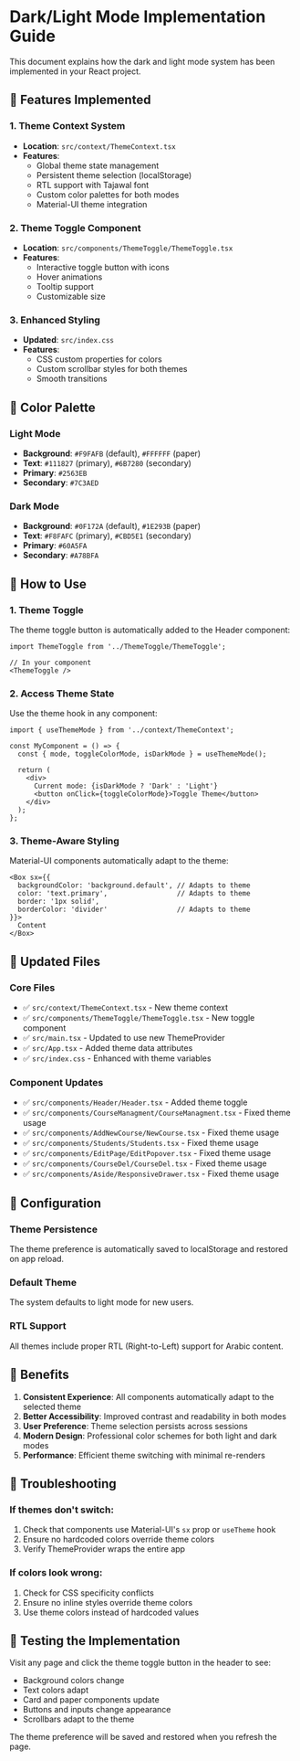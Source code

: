 # Dark/Light Mode Implementation Guide

This document explains how the dark and light mode system has been implemented in your React project.

## 🌟 Features Implemented

### 1. Theme Context System
- **Location**: `src/context/ThemeContext.tsx`
- **Features**:
  - Global theme state management
  - Persistent theme selection (localStorage)
  - RTL support with Tajawal font
  - Custom color palettes for both modes
  - Material-UI theme integration

### 2. Theme Toggle Component
- **Location**: `src/components/ThemeToggle/ThemeToggle.tsx`
- **Features**:
  - Interactive toggle button with icons
  - Hover animations
  - Tooltip support
  - Customizable size

### 3. Enhanced Styling
- **Updated**: `src/index.css`
- **Features**:
  - CSS custom properties for colors
  - Custom scrollbar styles for both themes
  - Smooth transitions

## 🎨 Color Palette

### Light Mode
- **Background**: `#F9FAFB` (default), `#FFFFFF` (paper)
- **Text**: `#111827` (primary), `#6B7280` (secondary)
- **Primary**: `#2563EB`
- **Secondary**: `#7C3AED`

### Dark Mode
- **Background**: `#0F172A` (default), `#1E293B` (paper)
- **Text**: `#F8FAFC` (primary), `#CBD5E1` (secondary)
- **Primary**: `#60A5FA`
- **Secondary**: `#A78BFA`

## 🚀 How to Use

### 1. Theme Toggle
The theme toggle button is automatically added to the Header component:
```tsx
import ThemeToggle from '../ThemeToggle/ThemeToggle';

// In your component
<ThemeToggle />
```

### 2. Access Theme State
Use the theme hook in any component:
```tsx
import { useThemeMode } from '../context/ThemeContext';

const MyComponent = () => {
  const { mode, toggleColorMode, isDarkMode } = useThemeMode();
  
  return (
    <div>
      Current mode: {isDarkMode ? 'Dark' : 'Light'}
      <button onClick={toggleColorMode}>Toggle Theme</button>
    </div>
  );
};
```

### 3. Theme-Aware Styling
Material-UI components automatically adapt to the theme:
```tsx
<Box sx={{ 
  backgroundColor: 'background.default', // Adapts to theme
  color: 'text.primary',                 // Adapts to theme
  border: '1px solid',
  borderColor: 'divider'                 // Adapts to theme
}}>
  Content
</Box>
```

## 📁 Updated Files

### Core Files
- ✅ `src/context/ThemeContext.tsx` - New theme context
- ✅ `src/components/ThemeToggle/ThemeToggle.tsx` - New toggle component
- ✅ `src/main.tsx` - Updated to use new ThemeProvider
- ✅ `src/App.tsx` - Added theme data attributes
- ✅ `src/index.css` - Enhanced with theme variables

### Component Updates
- ✅ `src/components/Header/Header.tsx` - Added theme toggle
- ✅ `src/components/CourseManagment/CourseManagment.tsx` - Fixed theme usage
- ✅ `src/components/AddNewCourse/NewCourse.tsx` - Fixed theme usage
- ✅ `src/components/Students/Students.tsx` - Fixed theme usage
- ✅ `src/components/EditPage/EditPopover.tsx` - Fixed theme usage
- ✅ `src/components/CourseDel/CourseDel.tsx` - Fixed theme usage
- ✅ `src/components/Aside/ResponsiveDrawer.tsx` - Fixed theme usage

## 🔧 Configuration

### Theme Persistence
The theme preference is automatically saved to localStorage and restored on app reload.

### Default Theme
The system defaults to light mode for new users.

### RTL Support
All themes include proper RTL (Right-to-Left) support for Arabic content.

## 🎯 Benefits

1. **Consistent Experience**: All components automatically adapt to the selected theme
2. **Better Accessibility**: Improved contrast and readability in both modes
3. **User Preference**: Theme selection persists across sessions
4. **Modern Design**: Professional color schemes for both light and dark modes
5. **Performance**: Efficient theme switching with minimal re-renders

## 🐛 Troubleshooting

### If themes don't switch:
1. Check that components use Material-UI's `sx` prop or `useTheme` hook
2. Ensure no hardcoded colors override theme colors
3. Verify ThemeProvider wraps the entire app

### If colors look wrong:
1. Check for CSS specificity conflicts
2. Ensure no inline styles override theme colors
3. Use theme colors instead of hardcoded values

## 🚀 Testing the Implementation

Visit any page and click the theme toggle button in the header to see:
- Background colors change
- Text colors adapt
- Card and paper components update
- Buttons and inputs change appearance
- Scrollbars adapt to the theme

The theme preference will be saved and restored when you refresh the page.

